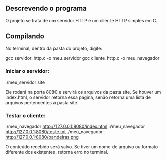 ## Descrevendo o programa
O projeto se trata de um servidor HTTP e um cliente HTTP simples em C.

## Compilando

No terminal, dentro da pasta do projeto, digite:

gcc servidor_http.c -o meu_servidor
gcc cliente_http.c -o meu_navegador

### Iniciar o servidor:

./meu_servidor site

Ele rodará na porta 8080 e servirá os arquivos da pasta site.
Se houver um index.html, o servidor retorna essa página, senão retorna uma lista de arquivos pertencentes à pasta site.

### Testar o cliente:

./meu_navegador http://127.0.0.1:8080/index.html
./meu_navegador http://127.0.0.1:8080/teste.txt
./meu_navegador http://127.0.0.1:8080/bandeiras.png

O conteúdo recebido será salvo.
Se tiver um nome de arquivo ou formato diferente dos existentes, retorna erro no terminal.

